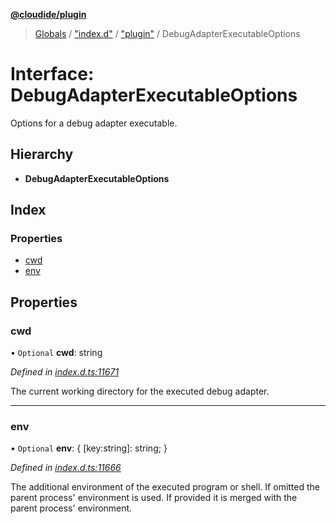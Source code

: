**[@cloudide/plugin](../README.md)**

> [Globals](../README.md) / ["index.d"](../modules/_index_d_.md) / ["plugin"](../modules/_index_d_._plugin_.md) / DebugAdapterExecutableOptions

# Interface: DebugAdapterExecutableOptions

Options for a debug adapter executable.

## Hierarchy

* **DebugAdapterExecutableOptions**

## Index

### Properties

* [cwd](_index_d_._plugin_.debugadapterexecutableoptions.md#cwd)
* [env](_index_d_._plugin_.debugadapterexecutableoptions.md#env)

## Properties

### cwd

• `Optional` **cwd**: string

*Defined in [index.d.ts:11671](https://github.com/shuyaqian/cloudide-plugin-api/blob/57a3a2a/index.d.ts#L11671)*

The current working directory for the executed debug adapter.

___

### env

• `Optional` **env**: { [key:string]: string;  }

*Defined in [index.d.ts:11666](https://github.com/shuyaqian/cloudide-plugin-api/blob/57a3a2a/index.d.ts#L11666)*

The additional environment of the executed program or shell. If omitted
the parent process' environment is used. If provided it is merged with
the parent process' environment.
